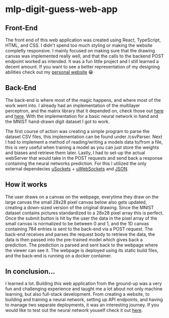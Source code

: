 # mlp-digit-guess-web-app

## Front-End
The front end of this web application was created using React, TypeScript, HTML, and CSS. I didn't spend too much styling or making the website completly responsive. I mainly focused on making sure that the drawing canvas was implemented really well, and that the calls to the backend POST endpoint worked as intended. It was a fun little project and I still learned a decent amount. If you want to see a better representation of my designing abilities check out my [personal website](https://www.jasondeol.com/) :grin:

## Back-End
The back-end is where most of the magic happens, and where most of the work went into. I already had an implementation of the multilayer perceptron, and the matrix library that it depended on, check those out [here](https://github.com/Jasonsd19/multilayer-perceptron) and [here](https://github.com/Jasonsd19/immutable-matrices). With the implementation for a basic neural network in hand and the MNIST hand-drawn digit dataset I got to work. 

The first course of action was creating a simple program to parse the dataset CSV files, this implementation can be found under /csvParser. Next I had to implement a method of reading/writing a models data to/from a file, this is very useful when training a model as you can just store the weights and biases and retrieve them later. Lastly, I had to set-up the actual webServer that would take in the POST requests and send back a response containing the neural networks prediction. For this I utilized the only external dependecies [uSockets](https://github.com/uNetworking/uSockets) + [uWebSockets](https://github.com/uNetworking/uWebSockets) and [JSON](https://github.com/nlohmann/json).

## How it works
The user draws on a canvas on the webpage, everytime they draw on the large canvas the small 28x28 pixel canvas below also gets updated, creating a down-sized version of the original drawing. Since the MNIST dataset contains pictures standardized to a 28x28 pixel array this is perfect. Once the submit button is hit by the user the data in the pixel array of the small canvas is normalized to be between 0 and 1, and the 1D canvas containing 784 entries is sent to the back-end via a POST request. The back-end receives and parses the request body to retrieve the data, the data is then passed into the pre-trained model which gives back a prediction. The prediction is parsed and sent back to the webpage where the viewer can see it. The webpage is deployed using its static build files, and the back-end is running on a docker container.

## In conclusion...
I learned a lot. Building this web application from the ground-up was a very fun and challenging experience and taught me a lot about not only machine learning, but also full-stack development. From creating a website, to building and training a neural network, setting up API endpoints, and having to manage two separate deployments, it was an interesting journey. If you would like to test out the neural network youself check it out [here](https://perceptron.jasondeol.com/).
